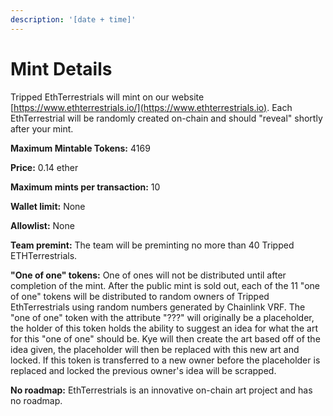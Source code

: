 ```yaml
---
description: '[date + time]'
---
```


# Mint Details

Tripped EthTerrestrials will mint on our website [https://www.ethterrestrials.io/](https://www.ethterrestrials.io). Each EthTerrestrial will be randomly created on-chain and should "reveal" shortly after your mint. &#x20;

**Maximum Mintable Tokens:** 4169

**Price:** 0.14 ether

**Maximum mints per transaction:** 10

**Wallet limit:** None

**Allowlist:** None

**Team premint:** The team will be preminting no more than 40 Tripped ETHTerrestrials.

**"One of one" tokens:** One of ones will not be distributed until after completion of the mint. After the public mint is sold out, each of the 11 "one of one" tokens will be distributed to random owners of Tripped EthTerrestrials using random numbers generated by Chainlink VRF. The "one of one" token with the attribute "???" will originally be a placeholder, the holder of this token holds the ability to suggest an idea for what the art for this "one of one" should be. Kye will then create the art based off of the idea given, the placeholder will then be replaced with this new art and locked. If this token is transferred to a new owner before the placeholder is replaced and locked the previous owner's idea will be scrapped.   &#x20;

**No roadmap:**  EthTerrestrials is an innovative on-chain art project and has no roadmap.&#x20;
